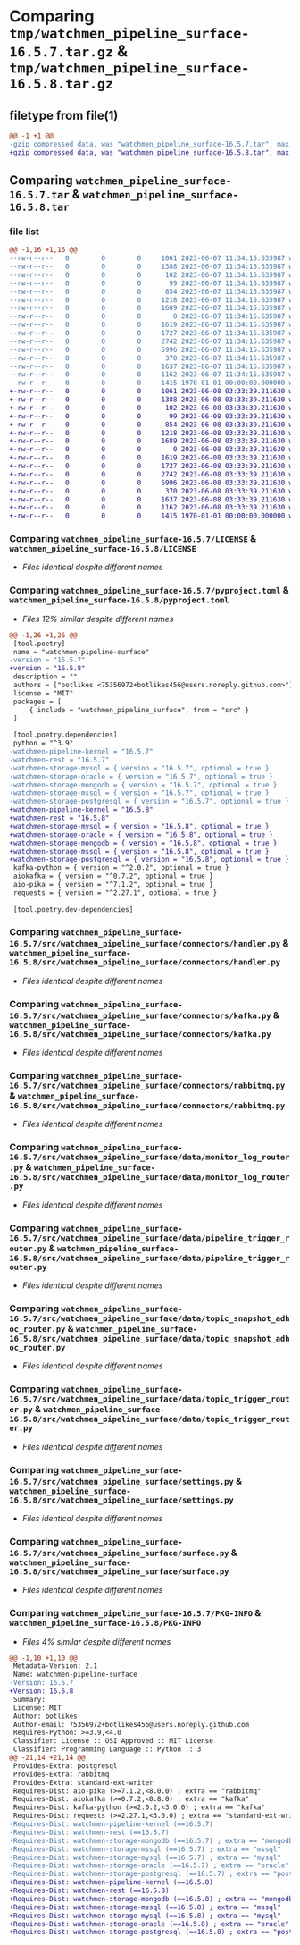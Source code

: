 # Comparing `tmp/watchmen_pipeline_surface-16.5.7.tar.gz` & `tmp/watchmen_pipeline_surface-16.5.8.tar.gz`

## filetype from file(1)

```diff
@@ -1 +1 @@
-gzip compressed data, was "watchmen_pipeline_surface-16.5.7.tar", max compression
+gzip compressed data, was "watchmen_pipeline_surface-16.5.8.tar", max compression
```

## Comparing `watchmen_pipeline_surface-16.5.7.tar` & `watchmen_pipeline_surface-16.5.8.tar`

### file list

```diff
@@ -1,16 +1,16 @@
--rw-r--r--   0        0        0     1061 2023-06-07 11:34:15.635987 watchmen_pipeline_surface-16.5.7/LICENSE
--rw-r--r--   0        0        0     1388 2023-06-07 11:34:15.635987 watchmen_pipeline_surface-16.5.7/pyproject.toml
--rw-r--r--   0        0        0      102 2023-06-07 11:34:15.635987 watchmen_pipeline_surface-16.5.7/src/watchmen_pipeline_surface/__init__.py
--rw-r--r--   0        0        0       99 2023-06-07 11:34:15.635987 watchmen_pipeline_surface-16.5.7/src/watchmen_pipeline_surface/connectors/__init__.py
--rw-r--r--   0        0        0      854 2023-06-07 11:34:15.635987 watchmen_pipeline_surface-16.5.7/src/watchmen_pipeline_surface/connectors/handler.py
--rw-r--r--   0        0        0     1218 2023-06-07 11:34:15.635987 watchmen_pipeline_surface-16.5.7/src/watchmen_pipeline_surface/connectors/kafka.py
--rw-r--r--   0        0        0     1689 2023-06-07 11:34:15.635987 watchmen_pipeline_surface-16.5.7/src/watchmen_pipeline_surface/connectors/rabbitmq.py
--rw-r--r--   0        0        0        0 2023-06-07 11:34:15.635987 watchmen_pipeline_surface-16.5.7/src/watchmen_pipeline_surface/data/__init__.py
--rw-r--r--   0        0        0     1619 2023-06-07 11:34:15.635987 watchmen_pipeline_surface-16.5.7/src/watchmen_pipeline_surface/data/monitor_log_router.py
--rw-r--r--   0        0        0     1727 2023-06-07 11:34:15.635987 watchmen_pipeline_surface-16.5.7/src/watchmen_pipeline_surface/data/pipeline_trigger_router.py
--rw-r--r--   0        0        0     2742 2023-06-07 11:34:15.635987 watchmen_pipeline_surface-16.5.7/src/watchmen_pipeline_surface/data/topic_snapshot_adhoc_router.py
--rw-r--r--   0        0        0     5996 2023-06-07 11:34:15.635987 watchmen_pipeline_surface-16.5.7/src/watchmen_pipeline_surface/data/topic_trigger_router.py
--rw-r--r--   0        0        0      370 2023-06-07 11:34:15.635987 watchmen_pipeline_surface-16.5.7/src/watchmen_pipeline_surface/main.py
--rw-r--r--   0        0        0     1637 2023-06-07 11:34:15.635987 watchmen_pipeline_surface-16.5.7/src/watchmen_pipeline_surface/settings.py
--rw-r--r--   0        0        0     1162 2023-06-07 11:34:15.635987 watchmen_pipeline_surface-16.5.7/src/watchmen_pipeline_surface/surface.py
--rw-r--r--   0        0        0     1415 1970-01-01 00:00:00.000000 watchmen_pipeline_surface-16.5.7/PKG-INFO
+-rw-r--r--   0        0        0     1061 2023-06-08 03:33:39.211630 watchmen_pipeline_surface-16.5.8/LICENSE
+-rw-r--r--   0        0        0     1388 2023-06-08 03:33:39.211630 watchmen_pipeline_surface-16.5.8/pyproject.toml
+-rw-r--r--   0        0        0      102 2023-06-08 03:33:39.211630 watchmen_pipeline_surface-16.5.8/src/watchmen_pipeline_surface/__init__.py
+-rw-r--r--   0        0        0       99 2023-06-08 03:33:39.211630 watchmen_pipeline_surface-16.5.8/src/watchmen_pipeline_surface/connectors/__init__.py
+-rw-r--r--   0        0        0      854 2023-06-08 03:33:39.211630 watchmen_pipeline_surface-16.5.8/src/watchmen_pipeline_surface/connectors/handler.py
+-rw-r--r--   0        0        0     1218 2023-06-08 03:33:39.211630 watchmen_pipeline_surface-16.5.8/src/watchmen_pipeline_surface/connectors/kafka.py
+-rw-r--r--   0        0        0     1689 2023-06-08 03:33:39.211630 watchmen_pipeline_surface-16.5.8/src/watchmen_pipeline_surface/connectors/rabbitmq.py
+-rw-r--r--   0        0        0        0 2023-06-08 03:33:39.211630 watchmen_pipeline_surface-16.5.8/src/watchmen_pipeline_surface/data/__init__.py
+-rw-r--r--   0        0        0     1619 2023-06-08 03:33:39.211630 watchmen_pipeline_surface-16.5.8/src/watchmen_pipeline_surface/data/monitor_log_router.py
+-rw-r--r--   0        0        0     1727 2023-06-08 03:33:39.211630 watchmen_pipeline_surface-16.5.8/src/watchmen_pipeline_surface/data/pipeline_trigger_router.py
+-rw-r--r--   0        0        0     2742 2023-06-08 03:33:39.211630 watchmen_pipeline_surface-16.5.8/src/watchmen_pipeline_surface/data/topic_snapshot_adhoc_router.py
+-rw-r--r--   0        0        0     5996 2023-06-08 03:33:39.211630 watchmen_pipeline_surface-16.5.8/src/watchmen_pipeline_surface/data/topic_trigger_router.py
+-rw-r--r--   0        0        0      370 2023-06-08 03:33:39.211630 watchmen_pipeline_surface-16.5.8/src/watchmen_pipeline_surface/main.py
+-rw-r--r--   0        0        0     1637 2023-06-08 03:33:39.211630 watchmen_pipeline_surface-16.5.8/src/watchmen_pipeline_surface/settings.py
+-rw-r--r--   0        0        0     1162 2023-06-08 03:33:39.211630 watchmen_pipeline_surface-16.5.8/src/watchmen_pipeline_surface/surface.py
+-rw-r--r--   0        0        0     1415 1970-01-01 00:00:00.000000 watchmen_pipeline_surface-16.5.8/PKG-INFO
```

### Comparing `watchmen_pipeline_surface-16.5.7/LICENSE` & `watchmen_pipeline_surface-16.5.8/LICENSE`

 * *Files identical despite different names*

### Comparing `watchmen_pipeline_surface-16.5.7/pyproject.toml` & `watchmen_pipeline_surface-16.5.8/pyproject.toml`

 * *Files 12% similar despite different names*

```diff
@@ -1,26 +1,26 @@
 [tool.poetry]
 name = "watchmen-pipeline-surface"
-version = "16.5.7"
+version = "16.5.8"
 description = ""
 authors = ["botlikes <75356972+botlikes456@users.noreply.github.com>"]
 license = "MIT"
 packages = [
     { include = "watchmen_pipeline_surface", from = "src" }
 ]
 
 [tool.poetry.dependencies]
 python = "^3.9"
-watchmen-pipeline-kernel = "16.5.7"
-watchmen-rest = "16.5.7"
-watchmen-storage-mysql = { version = "16.5.7", optional = true }
-watchmen-storage-oracle = { version = "16.5.7", optional = true }
-watchmen-storage-mongodb = { version = "16.5.7", optional = true }
-watchmen-storage-mssql = { version = "16.5.7", optional = true }
-watchmen-storage-postgresql = { version = "16.5.7", optional = true }
+watchmen-pipeline-kernel = "16.5.8"
+watchmen-rest = "16.5.8"
+watchmen-storage-mysql = { version = "16.5.8", optional = true }
+watchmen-storage-oracle = { version = "16.5.8", optional = true }
+watchmen-storage-mongodb = { version = "16.5.8", optional = true }
+watchmen-storage-mssql = { version = "16.5.8", optional = true }
+watchmen-storage-postgresql = { version = "16.5.8", optional = true }
 kafka-python = { version = "^2.0.2", optional = true }
 aiokafka = { version = "^0.7.2", optional = true }
 aio-pika = { version = "^7.1.2", optional = true }
 requests = { version = "^2.27.1", optional = true }
 
 [tool.poetry.dev-dependencies]
```

### Comparing `watchmen_pipeline_surface-16.5.7/src/watchmen_pipeline_surface/connectors/handler.py` & `watchmen_pipeline_surface-16.5.8/src/watchmen_pipeline_surface/connectors/handler.py`

 * *Files identical despite different names*

### Comparing `watchmen_pipeline_surface-16.5.7/src/watchmen_pipeline_surface/connectors/kafka.py` & `watchmen_pipeline_surface-16.5.8/src/watchmen_pipeline_surface/connectors/kafka.py`

 * *Files identical despite different names*

### Comparing `watchmen_pipeline_surface-16.5.7/src/watchmen_pipeline_surface/connectors/rabbitmq.py` & `watchmen_pipeline_surface-16.5.8/src/watchmen_pipeline_surface/connectors/rabbitmq.py`

 * *Files identical despite different names*

### Comparing `watchmen_pipeline_surface-16.5.7/src/watchmen_pipeline_surface/data/monitor_log_router.py` & `watchmen_pipeline_surface-16.5.8/src/watchmen_pipeline_surface/data/monitor_log_router.py`

 * *Files identical despite different names*

### Comparing `watchmen_pipeline_surface-16.5.7/src/watchmen_pipeline_surface/data/pipeline_trigger_router.py` & `watchmen_pipeline_surface-16.5.8/src/watchmen_pipeline_surface/data/pipeline_trigger_router.py`

 * *Files identical despite different names*

### Comparing `watchmen_pipeline_surface-16.5.7/src/watchmen_pipeline_surface/data/topic_snapshot_adhoc_router.py` & `watchmen_pipeline_surface-16.5.8/src/watchmen_pipeline_surface/data/topic_snapshot_adhoc_router.py`

 * *Files identical despite different names*

### Comparing `watchmen_pipeline_surface-16.5.7/src/watchmen_pipeline_surface/data/topic_trigger_router.py` & `watchmen_pipeline_surface-16.5.8/src/watchmen_pipeline_surface/data/topic_trigger_router.py`

 * *Files identical despite different names*

### Comparing `watchmen_pipeline_surface-16.5.7/src/watchmen_pipeline_surface/settings.py` & `watchmen_pipeline_surface-16.5.8/src/watchmen_pipeline_surface/settings.py`

 * *Files identical despite different names*

### Comparing `watchmen_pipeline_surface-16.5.7/src/watchmen_pipeline_surface/surface.py` & `watchmen_pipeline_surface-16.5.8/src/watchmen_pipeline_surface/surface.py`

 * *Files identical despite different names*

### Comparing `watchmen_pipeline_surface-16.5.7/PKG-INFO` & `watchmen_pipeline_surface-16.5.8/PKG-INFO`

 * *Files 4% similar despite different names*

```diff
@@ -1,10 +1,10 @@
 Metadata-Version: 2.1
 Name: watchmen-pipeline-surface
-Version: 16.5.7
+Version: 16.5.8
 Summary: 
 License: MIT
 Author: botlikes
 Author-email: 75356972+botlikes456@users.noreply.github.com
 Requires-Python: >=3.9,<4.0
 Classifier: License :: OSI Approved :: MIT License
 Classifier: Programming Language :: Python :: 3
@@ -21,14 +21,14 @@
 Provides-Extra: postgresql
 Provides-Extra: rabbitmq
 Provides-Extra: standard-ext-writer
 Requires-Dist: aio-pika (>=7.1.2,<8.0.0) ; extra == "rabbitmq"
 Requires-Dist: aiokafka (>=0.7.2,<0.8.0) ; extra == "kafka"
 Requires-Dist: kafka-python (>=2.0.2,<3.0.0) ; extra == "kafka"
 Requires-Dist: requests (>=2.27.1,<3.0.0) ; extra == "standard-ext-writer"
-Requires-Dist: watchmen-pipeline-kernel (==16.5.7)
-Requires-Dist: watchmen-rest (==16.5.7)
-Requires-Dist: watchmen-storage-mongodb (==16.5.7) ; extra == "mongodb"
-Requires-Dist: watchmen-storage-mssql (==16.5.7) ; extra == "mssql"
-Requires-Dist: watchmen-storage-mysql (==16.5.7) ; extra == "mysql"
-Requires-Dist: watchmen-storage-oracle (==16.5.7) ; extra == "oracle"
-Requires-Dist: watchmen-storage-postgresql (==16.5.7) ; extra == "postgresql"
+Requires-Dist: watchmen-pipeline-kernel (==16.5.8)
+Requires-Dist: watchmen-rest (==16.5.8)
+Requires-Dist: watchmen-storage-mongodb (==16.5.8) ; extra == "mongodb"
+Requires-Dist: watchmen-storage-mssql (==16.5.8) ; extra == "mssql"
+Requires-Dist: watchmen-storage-mysql (==16.5.8) ; extra == "mysql"
+Requires-Dist: watchmen-storage-oracle (==16.5.8) ; extra == "oracle"
+Requires-Dist: watchmen-storage-postgresql (==16.5.8) ; extra == "postgresql"
```

